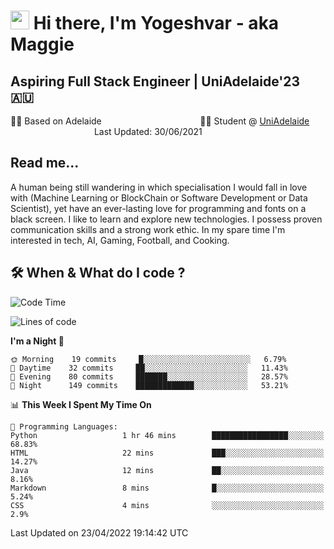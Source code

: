 <h1><img src="https://emojis.slackmojis.com/emojis/images/1531849430/4246/blob-sunglasses.gif?1531849430" width="30"/> Hi there, I'm Yogeshvar - aka Maggie</h1>

## Aspiring Full Stack Engineer | UniAdelaide'23 🇦🇺  
🏂🏻  Based on Adelaide &nbsp;&nbsp;&nbsp;&nbsp;&nbsp;&nbsp;&nbsp;&nbsp;&nbsp;&nbsp;&nbsp;&nbsp;&nbsp;&nbsp;&nbsp;&nbsp;&nbsp;&nbsp;&nbsp;&nbsp;&nbsp;&nbsp;&nbsp;&nbsp;&nbsp;&nbsp;&nbsp;&nbsp;&nbsp;&nbsp;&nbsp;&nbsp;&nbsp;&nbsp;&nbsp;&nbsp;&nbsp;&nbsp;&nbsp;👨‍💻 Student @ [UniAdelaide](https://www.adelaide.edu.au)   &nbsp;&nbsp;&nbsp;&nbsp;&nbsp;&nbsp;&nbsp;&nbsp;&nbsp;&nbsp;&nbsp;&nbsp;&nbsp;&nbsp;&nbsp;&nbsp;&nbsp;&nbsp;&nbsp;&nbsp;&nbsp;&nbsp;&nbsp;&nbsp;&nbsp;&nbsp;&nbsp;&nbsp;&nbsp;&nbsp;&nbsp;&nbsp; &nbsp;Last Updated: 30/06/2021

## Read me...

A human being still wandering in which specialisation I would fall in love with (Machine Learning or BlockChain or Software Development or Data Scientist), yet have an ever-lasting love for programming and fonts on a black screen. I like to learn and explore new technologies. I possess proven communication skills and a strong work ethic. In my spare time I'm interested in tech, AI, Gaming, Football, and Cooking.

## 🛠 When & What do I code ?  

<!--START_SECTION:waka-->
![Code Time](http://img.shields.io/badge/Code%20Time-1%2C383%20hrs%201%20min-blue)

![Lines of code](https://img.shields.io/badge/From%20Hello%20World%20I%27ve%20Written-766%20Thousand%20lines%20of%20code-blue)

**I'm a Night 🦉** 

```text
🌞 Morning    19 commits     █░░░░░░░░░░░░░░░░░░░░░░░░   6.79% 
🌆 Daytime    32 commits     ██░░░░░░░░░░░░░░░░░░░░░░░   11.43% 
🌃 Evening    80 commits     ███████░░░░░░░░░░░░░░░░░░   28.57% 
🌙 Night      149 commits    █████████████░░░░░░░░░░░░   53.21%

```


📊 **This Week I Spent My Time On** 

```text
💬 Programming Languages: 
Python                   1 hr 46 mins        █████████████████░░░░░░░░   68.83% 
HTML                     22 mins             ███░░░░░░░░░░░░░░░░░░░░░░   14.27% 
Java                     12 mins             ██░░░░░░░░░░░░░░░░░░░░░░░   8.16% 
Markdown                 8 mins              █░░░░░░░░░░░░░░░░░░░░░░░░   5.24% 
CSS                      4 mins              ░░░░░░░░░░░░░░░░░░░░░░░░░   2.9%

```


 Last Updated on 23/04/2022 19:14:42 UTC
<!--END_SECTION:waka-->
